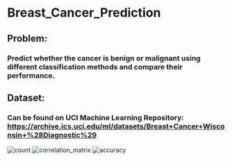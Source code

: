 # Breast_Cancer_Prediction
## Problem: 
### Predict whether the cancer is benign or malignant using different classification methods and compare their performance.
## Dataset: 
### Can be found on UCI Machine Learning Repository: https://archive.ics.uci.edu/ml/datasets/Breast+Cancer+Wisconsin+%28Diagnostic%29
![count](https://github.com/Nidhisha21/Breast_Cancer_Prediction/assets/109977318/31f90af5-7da0-48d6-bdb7-2eb5cdbefcf5)
![correlation_matrix](https://github.com/Nidhisha21/Breast_Cancer_Prediction/assets/109977318/d3b93d14-ee97-4103-8512-46c9256edc38)
![accuracy](https://github.com/Nidhisha21/Breast_Cancer_Prediction/assets/109977318/137244cc-630e-4b1b-a127-8ea3e44d2101)
